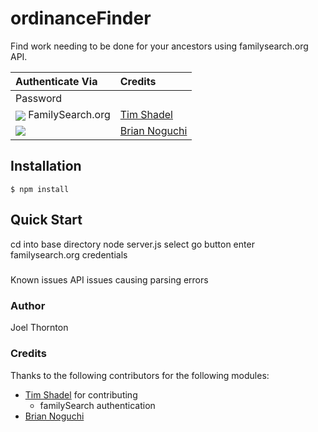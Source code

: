 ordinanceFinder
==========

Find work needing to be done for your ancestors using familysearch.org API.
<table style="text-align:left">
  <thead>
    <tr>
         <th> Authenticate Via                                                                                                             <th> Credits
    </tr>
  </thead>
  <tbody>
    <tr> <td> Password                                                                                                                     <td>
    <tr> <td> <img src="https://github.com/bnoguchi/everyauth/raw/master/media/facebook.ico" style="vertical-align:middle"> FamilySearch.org       <td> <a href="https://github.com/rocketlabsdev">Tim Shadel</a>
    <tr> <td> <img src="https://github.com/bnoguchi/everyauth/raw/master/media/google.ico" style="vertical-align:middle">     <td> <a href="https://github.com/rocketlabsdev">Brian Noguchi</a>
  </tbody>
</table>


## Installation
    $ npm install

## Quick Start
cd into base directory
node server.js
select go button
enter familysearch.org credentials

#####
Known issues
API issues causing parsing errors

### Author
Joel Thornton

### Credits

Thanks to the following contributors for the following modules:

- [Tim Shadel](https://github.com/timshadel) for contributing
  - familySearch authentication
- [Brian Noguchi](https://github.com/bnoguchi/everyauth)

